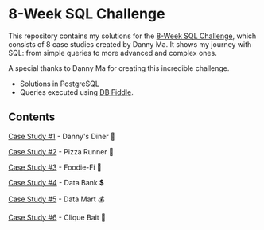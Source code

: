 # 8-Week SQL Challenge
This repository contains my solutions for the [8-Week SQL Challenge](https://8weeksqlchallenge.com/), which consists of 8 case studies created by Danny Ma.
It shows my journey with SQL: from simple queries to more advanced and complex ones.

A special thanks to Danny Ma for creating this incredible challenge.

* Solutions in PostgreSQL
* Queries executed using [DB Fiddle](https://www.db-fiddle.com/f/2rM8RAnq7h5LLDTzZiRWcd/138).

## Contents
[Case Study #1](https://github.com/rodrigueslara/8-week-sql-challenge/blob/main/Case%20Study%20%231%20-%20Danny's%20Diner/README.md) - Danny's Diner :stew:

[Case Study #2](https://github.com/rodrigueslara/8-week-sql-challenge/tree/main/Case%20Study%20%232%20-%20Pizza%20Runner) - Pizza Runner 🍕

[Case Study #3](https://github.com/rodrigueslara/8-week-sql-challenge/blob/main/Case%20Study%20%233%20-%20Foodie-Fi/README.md) - Foodie-Fi 🥑

[Case Study #4](https://github.com/rodrigueslara/8-week-sql-challenge/blob/main/Case%20Study%20%234%20-%20Data%20Bank/README.md) - Data Bank 💲

[Case Study #5](https://github.com/rodrigueslara/8-week-sql-challenge/blob/main/Case%20Study%20%235%20-%20Data%20Mart/README.md) - Data Mart 💰

[Case Study #6](https://github.com/rodrigueslara/8-week-sql-challenge/blob/main/Case%20Study%20%236%20-%20Clique%20Bait/README.md) - Clique Bait 🎣
